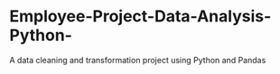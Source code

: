 # Employee-Project-Data-Analysis-Python-
A data cleaning and transformation project using Python and Pandas
